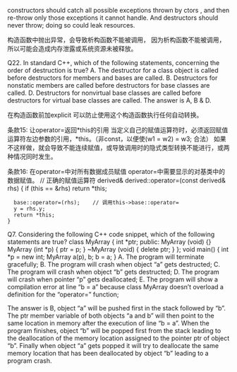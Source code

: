 
constructors should catch all possible exceptions thrown by ctors , 
and then re-throw only those exceptions it cannot handle. 
And destructors should never throw; doing so could leak resources. 

构造函数中抛出异常，会导致析构函数不能被调用， 因为析构函数不能被调用，所以可能会造成内存泄露或系统资源未被释放。

Q22. In standard C++, which of the following statements, concerning the order of destruction is true?
A. The destructor for a class object is called before destructors for members and bases are called.
B. Destructors for nonstatic members are called before destructors for base classes are called.
D. Destructors for nonvirtual base classes are called before destructors for virtual base classes are called.
The answer is A, B & D.


在构造函数前加explicit 可以防止使用这个构造函数执行任何自动转换。

  
  条款15: 让operator=返回*this的引用
	当定义自己的赋值运算符时，必须返回赋值运算符左边参数的引用，*this。（非const，以便使(w1 = w2) = w3; 合法）
	如果不这样做，就会导致不能连续赋值，或导致调用时的隐式类型转换不能进行，或两种情况同时发生。

条款16: 在operator=中对所有数据成员赋值
	operator=中需要显示的对基类中的数据赋值。
	// 正确的赋值运算符
	derived& derived::operator=(const derived& rhs)
	{
	  if (this == &rhs) return *this;

	  base::operator=(rhs);    // 调用this->base::operator=
	  y = rhs.y;
	  return *this;
	}
    
    
    
    
Q7. Considering the following C++ code snippet, which of the following statements are true?
class MyArray
{
    int *ptr;
  public: 
    MyArray (void) {}
    MyArray (int *p) { ptr = p; }
    ~MyArray (void) { delete ptr; }
};
void main()
{
   int *p = new int; 
   MyArray a(p), b;
   b = a;
}
A. The program will terminate gracefully;
B. The program will crash when object “a” gets destructed;
C. The program will crash when object “b” gets destructed;
D. The program will crash when pointer “p” gets deallocated;
E. The program will show a compilation error at line “b = a” because class MyArray doesn’t overload a definition for the “operator=” function;


The answer is B, object “a” will be pushed first in the stack followed by “b”. The ptr member variable of both objects “a and b” will then point to the same location in memory after the execution of line “b = a”. When the program finishes, object “b” will be popped first from the stack leading to the deallocation of the memory location assigned to the pointer ptr of object “b”. Finally when object “a” gets popped it will try to deallocate the same memory location that has been deallocated by object “b” leading to a program crash.
